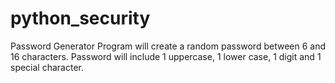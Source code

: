 # python_security

Password Generator
Program will create a random password between 6 and 16 characters. Password will include 1 uppercase, 1 lower case, 1 digit and 1 special character. 
